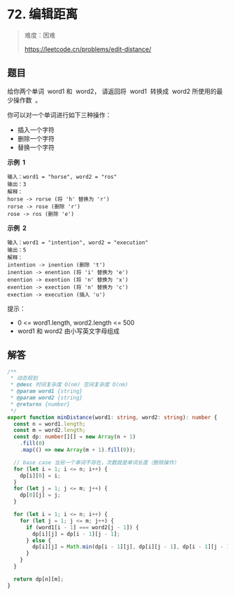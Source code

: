 # 72. 编辑距离

> 难度：困难
>
> https://leetcode.cn/problems/edit-distance/

## 题目

给你两个单词  word1 和  word2， 请返回将  word1  转换成  word2 所使用的最少操作数  。

你可以对一个单词进行如下三种操作：

- 插入一个字符
- 删除一个字符
- 替换一个字符

**示例  1**

```
输入：word1 = "horse", word2 = "ros"
输出：3
解释：
horse -> rorse (将 'h' 替换为 'r')
rorse -> rose (删除 'r')
rose -> ros (删除 'e')
```

**示例  2**

```
输入：word1 = "intention", word2 = "execution"
输出：5
解释：
intention -> inention (删除 't')
inention -> enention (将 'i' 替换为 'e')
enention -> exention (将 'n' 替换为 'x')
exention -> exection (将 'n' 替换为 'c')
exection -> execution (插入 'u')
```

提示：

- 0 <= word1.length, word2.length <= 500
- word1 和 word2 由小写英文字母组成

## 解答

```typescript
/**
 * 动态规划
 * @desc 时间复杂度 O(nm) 空间复杂度 O(nm)
 * @param word1 {string}
 * @param word2 {string}
 * @returns {number}
 */
export function minDistance(word1: string, word2: string): number {
  const n = word1.length;
  const m = word2.length;
  const dp: number[][] = new Array(n + 1)
    .fill(0)
    .map(() => new Array(m + 1).fill(0));

  // base case 当另一个单词不存在，次数就是单词长度（删除操作）
  for (let i = 1; i <= n; i++) {
    dp[i][0] = i;
  }
  for (let j = 1; j <= m; j++) {
    dp[0][j] = j;
  }

  for (let i = 1; i <= n; i++) {
    for (let j = 1; j <= m; j++) {
      if (word1[i - 1] === word2[j - 1]) {
        dp[i][j] = dp[i - 1][j - 1];
      } else {
        dp[i][j] = Math.min(dp[i - 1][j], dp[i][j - 1], dp[i - 1][j - 1]) + 1;
      }
    }
  }

  return dp[n][m];
}
```
